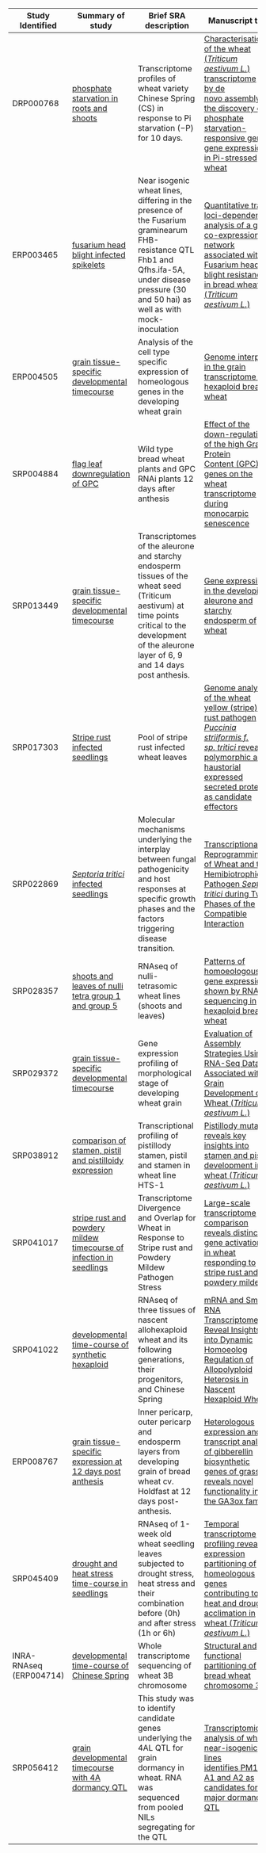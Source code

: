 | Study Identified        | Summary of study                                                                                                     | Brief SRA description                                                                                                                                                                                  | Manuscript title                                                                                                                                                                                                                   | 
|-------------------------|----------------------------------------------------------------------------------------------------------------------|--------------------------------------------------------------------------------------------------------------------------------------------------------------------------------------------------------|------------------------------------------------------------------------------------------------------------------------------------------------------------------------------------------------------------------------------------| 
| DRP000768               | [phosphate starvation in roots and shoots](http://www.ncbi.nlm.nih.gov/bioproject/PRJDB2496)                         | Transcriptome profiles of wheat variety Chinese Spring (CS) in response to Pi starvation (−P) for 10 days.                                                                                             | [Characterisation of the wheat (*Triticum aestivum L.*) transcriptome by de novo assembly for the discovery of phosphate starvation-responsive genes: gene expression in Pi-stressed wheat](https://doi.org/10.1186/1471-2164-14-77) | 
| ERP003465               | [fusarium head blight infected spikelets](http://www.ncbi.nlm.nih.gov/bioproject/PRJEB4202)                          | Near isogenic wheat lines, differing in the presence of the Fusarium graminearum FHB-resistance QTL Fhb1 and Qfhs.ifa-5A, under disease pressure (30 and 50 hai) as well as with mock-inoculation      | [Quantitative trait loci-dependent analysis of a gene co-expression network associated with Fusarium head blight resistance in bread wheat (*Triticum aestivum L.*)](https://doi.org/10.1186/1471-2164-14-728)                       | 
| ERP004505               | [grain tissue-specific developmental timecourse](http://www.ncbi.nlm.nih.gov/bioproject/PRJEB5135)                   | Analysis of the cell type specific expression of homeologous genes in the developing wheat grain                                                                                                       | [Genome interplay in the grain transcriptome of hexaploid bread wheat](https://doi.org/10.1126/science.1250091 )                                                                                                                   | 
| SRP004884               | [flag leaf downregulation of GPC](http://www.ncbi.nlm.nih.gov/bioproject/PRJNA134053)                                | Wild type bread wheat plants and GPC RNAi plants 12 days after anthesis                                                                                                                                | [Effect of the down-regulation of the high Grain Protein Content (GPC) genes on the wheat transcriptome during monocarpic senescence](https://doi.org/10.1186/1471-2164-12-492)                                                    | 
| SRP013449               | [grain tissue-specific developmental timecourse](http://www.ncbi.nlm.nih.gov/bioproject/PRJNA167943)                 | Transcriptomes of the aleurone and starchy endosperm tissues of the wheat seed (Triticum aestivum) at time points critical to the development of the aleurone layer of 6, 9 and 14 days post anthesis. | [Gene expression in the developing aleurone and starchy endosperm of wheat](https://doi.org/10.1111/j.1467-7652.2012.00705.x)                                                                                                      | 
| SRP017303               | [Stripe rust infected seedlings](http://trace.ncbi.nlm.nih.gov/Traces/sra/?study=SRP017303)                          | Pool of stripe rust infected wheat leaves                                                                                                                                                              | [Genome analyses of the wheat yellow (stripe) rust pathogen *Puccinia striiformis f. sp. tritici* reveal polymorphic and haustorial expressed secreted proteins as candidate effectors](https://doi.org/10.1186/1471-2164-14-270)     | 
| SRP022869               | [*Septoria tritici* infected seedlings](http://www.ncbi.nlm.nih.gov/bioproject/PRJNA196595)                            | Molecular mechanisms underlying the interplay between fungal pathogenicity and host responses at specific growth phases and the factors triggering disease transition.                                 | [Transcriptional Reprogramming of Wheat and the Hemibiotrophic Pathogen *Septoria tritici* during Two Phases of the Compatible Interaction](https://doi.org/10.1371/journal.pone.0081606)                                            | 
| SRP028357               | [shoots and leaves of nulli tetra group 1 and group 5](http://www.ncbi.nlm.nih.gov/bioproject/PRJNA213168)           | RNAseq of nulli-tetrasomic wheat lines (shoots and leaves)                                                                                                                                             | [Patterns of homoeologous gene expression shown by RNA sequencing in hexaploid bread wheat](https://doi.org/10.1186/1471-2164-15-276)                                                                                              | 
| SRP029372               | [grain tissue-specific developmental timecourse](http://www.ncbi.nlm.nih.gov/bioproject/PRJNA217717)                 | Gene expression profiling of morphological stage of developing wheat grain                                                                                                                             | [Evaluation of Assembly Strategies Using RNA-Seq Data Associated with Grain Development of Wheat (*Triticum aestivum L.*)](https://doi.org/10.1371/journal.pone.0083530)                                                             | 
| SRP038912               | [comparison of stamen, pistil and pistilloidy expression](http://www.ncbi.nlm.nih.gov/bioproject/PRJNA239299)        | Transcriptional profiling of pistillody stamen, pistil and stamen in wheat line HTS-1                                                                                                                  | [Pistillody mutant reveals key insights into stamen and pistil development in wheat (*Triticum aestivum L.*)](https://doi.org/10.1186/s12864-015-1453-0)                                                                             | 
| SRP041017               | [stripe rust and powdery mildew timecourse of infection in seedlings](http://www.ncbi.nlm.nih.gov/bioproject/243835) | Transcriptome Divergence and Overlap for Wheat in Response to Stripe rust and Powdery Mildew Pathogen Stress                                                                                           | [Large-scale transcriptome comparison reveals distinct gene activations in wheat responding to stripe rust and powdery mildew.](https://doi.org/10.1186/1471-2164-15-898)                                                          | 
| SRP041022               | [developmental time-course of synthetic hexaploid](http://www.ncbi.nlm.nih.gov/bioproject/244006)                    | RNAseq of three tissues of nascent allohexaploid wheat and its following generations, their progenitors, and Chinese Spring                                                                            | [mRNA and Small RNA Transcriptomes Reveal Insights into Dynamic Homoeolog Regulation of Allopolyploid Heterosis in Nascent Hexaploid Wheat](https://doi.org/10.1105/tpc.114.124388)                                                | 
| ERP008767               | [grain tissue-specific expression at 12 days post anthesis](http://www.ncbi.nlm.nih.gov/bioproject/PRJEB7795 )       | Inner pericarp, outer pericarp and endosperm layers from developing grain of bread wheat cv. Holdfast at 12 days post-anthesis.                                                                        | [Heterologous expression and transcript analysis of gibberellin biosynthetic genes of grasses reveals novel functionality in the GA3ox family](https://doi.org/10.1186/s12870-015-0520-7)                                          | 
| SRP045409               | [drought and heat stress time-course in seedlings](http://www.ncbi.nlm.nih.gov/bioproject/PRJNA257938 )              | RNAseq of 1-week old wheat seedling leaves subjected to drought stress, heat stress and their combination before (0h) and after stress (1h or 6h)                                                      | [Temporal transcriptome profiling reveals expression partitioning of homeologous genes contributing to heat and drought acclimation in wheat (*Triticum aestivum L.*)](https://doi.org/10.1186/s12870-015-0511-8)                    | 
| INRA-RNAseq (ERP004714) | [developmental time-course of Chinese Spring](http://www.ncbi.nlm.nih.gov/bioproject/PRJEB5314 )                     | Whole transcriptome sequencing of wheat 3B chromosome                                                                                                                                                  | [Structural and functional partitioning of bread wheat chromosome 3B](https://doi.org/10.1126/science.1249721 )                                                                                                                    | 
| SRP056412               | [grain developmental timecourse with 4A dormancy QTL](http://www.ncbi.nlm.nih.gov/bioproject/PRJNA278920 )           | This study was to identify candidate genes underlying the 4AL QTL for grain dormancy in wheat. RNA was sequenced from pooled NILs segregating for the QTL                                              | [Transcriptomic analysis of wheat near-isogenic lines identifies PM19-A1 and A2 as candidates for a major dormancy QTL](https://doi.org/10.1186/s13059-015-0665-6)                                                                  | 
